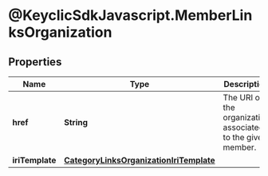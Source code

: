 # @KeyclicSdkJavascript.MemberLinksOrganization

## Properties
Name | Type | Description | Notes
------------ | ------------- | ------------- | -------------
**href** | **String** | The URI of the organization associated to the given member. | [optional] 
**iriTemplate** | [**CategoryLinksOrganizationIriTemplate**](CategoryLinksOrganizationIriTemplate.md) |  | [optional] 


